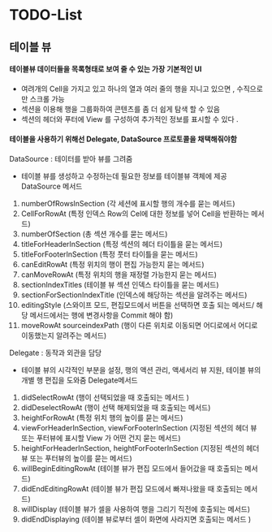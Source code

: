 # TODO-List


## 테이블 뷰 
####  테이블뷰 데이터들을 목록형태로 보여 줄 수 있는 가장 기본적인 UI
- 여려개의 Cell을 가지고 있고 하나의 열과 여러 줄의 행을 지니고 있으면 , 수직으로만 스크롤 가능
- 섹션을 이용해 행을 그룹화하여 콘텐츠를 좀 더 쉽게 탐색 할 수 있음
- 섹션의 헤더와 푸터에 View 를 구성하여 추가적인 정보를 표시할 수 있다 .

#### 테이블을 사용하기 위해선 Delegate, DataSource 프로토콜을 채택해줘야함


 DataSource : 테이터를 받아 뷰를 그려줌


-   테이블 뷰를 생성하고 수정하는데 필요한 정보를 테이블뷰 객체에 제공
DataSource 메서드
1.  numberOfRowsInSection  (각 세션에 표시할 행의 개수를 묻는 메서드)
2.  CellForRowAt (특정 인덱스 Row의 Cel에 대한 정보를 넣어 Cell을 반환하는 메서드)
3.  numberOfSection (총 섹션 개수를 묻는 메서드)
4. titleForHeaderInSection (특정 섹션의 헤더 타이틀을 묻는 메서드)
5. titleForFooterInSection (특정 풋터 타이틀을 묻는 메서드)
6. canEditRowAt (특정 위치의 행이 편집 가능한지 묻는 메서드)
7. canMoveRowAt (특정 위치의 행을 재정렬 가능한지 묻는 메서드)
8. sectionIndexTitles (테이블 뷰 섹션 인덱스 타이틀을 묻는 메서드)
9. sectionForSectionIndexTitle (인덱스에 해당하는 섹션을 알려주는 메서드)
10. editingStyle (스와이프 모드, 편집모드에서 버튼을 선택하면 호출 되는 메서드/ 해당 메서드에서는 행에 변경사항을 Commit 해야 함)
11. moveRowAt sourceindexPath (행이 다른 위치로 이동되면 어디로에서 어디로 이동했는지 알려주는 메서드)

Delegate : 동작과 외관을 담당
- 테이블 뷰의 시각적인 부분을 설정, 행의 액션 관리, 액세서리 뷰 지원, 테이블 뷰의 개별 행 편집을 도와줌 
Delegate메서드 
1. didSelectRowAt (행이 선택되었을 때 호출되는 메서드 )
2. didDeselectRowAt (행이 선택 해제되었을 때 호출되는 메서드)
3. heightForRowAt (특정 위치 행의 높이를 묻는 메서드)
4. viewForHeaderInSection, viewForFooterInSection (지정된 섹션의 헤더 뷰 또는 푸터뷰에 표시할 View 가 어떤 건지 묻는 메서드)
5. heightForHeaderInSection, heightForFooterInSection (지정된 섹션의 헤더 뷰 또는 푸터뷰의 높이를 묻는 메서드)
6. willBeginEditingRowAt (테이블 뷰가 편집 모드에서 들어갔을 때 호출되는 메서드)
7. didEndEditingRowAt (테이블 뷰가 편집 모드에서 빠져나왔을 때 호출되는 메서드)
8. willDisplay (테이블 뷰가 셀을 사용하여 행을 그리기 직전에 호출되는 메서드)
9. didEndDisplaying (테이블 뷰로부터 셀이 화면에 사라지면 호출되는 메서드 )


